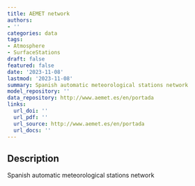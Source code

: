 ```yaml
---
title: AEMET network
authors:
- ''
categories: data
tags:
- Atmosphere
- SurfaceStations
draft: false
featured: false
date: '2023-11-08'
lastmod: '2023-11-08'
summary: Spanish automatic meteorological stations network
model_repository: ''
data_repository: http://www.aemet.es/en/portada
links:
  url_doi: ''
  url_pdf: ''
  url_source: http://www.aemet.es/en/portada
  url_docs: ''
---
```


## Description

Spanish automatic meteorological stations network

